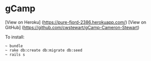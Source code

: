 # gCamp

[View on Heroku] (https://pure-fjord-2386.herokuapp.com/)
[View on GitHub] (https://github.com/cwstewart/gCamp-Cameron-Stewart)


To install:

```
~ bundle
~ rake db:create db:migrate db:seed
~ rails s
```
